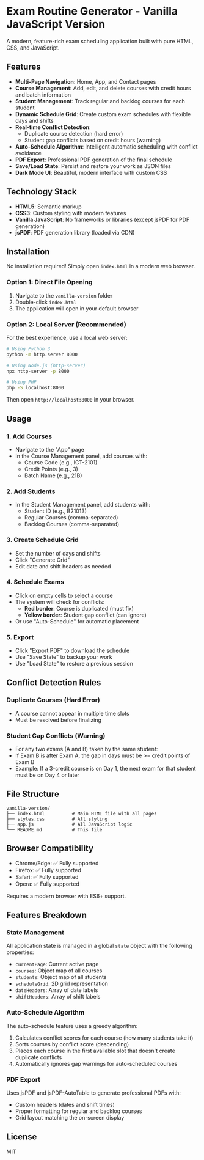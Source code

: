 # Exam Routine Generator - Vanilla JavaScript Version

A modern, feature-rich exam scheduling application built with pure HTML, CSS, and JavaScript.

## Features

- **Multi-Page Navigation**: Home, App, and Contact pages
- **Course Management**: Add, edit, and delete courses with credit hours and batch information
- **Student Management**: Track regular and backlog courses for each student
- **Dynamic Schedule Grid**: Create custom exam schedules with flexible days and shifts
- **Real-time Conflict Detection**:
  - Duplicate course detection (hard error)
  - Student gap conflicts based on credit hours (warning)
- **Auto-Schedule Algorithm**: Intelligent automatic scheduling with conflict avoidance
- **PDF Export**: Professional PDF generation of the final schedule
- **Save/Load State**: Persist and restore your work as JSON files
- **Dark Mode UI**: Beautiful, modern interface with custom CSS

## Technology Stack

- **HTML5**: Semantic markup
- **CSS3**: Custom styling with modern features
- **Vanilla JavaScript**: No frameworks or libraries (except jsPDF for PDF generation)
- **jsPDF**: PDF generation library (loaded via CDN)

## Installation

No installation required! Simply open `index.html` in a modern web browser.

### Option 1: Direct File Opening
1. Navigate to the `vanilla-version` folder
2. Double-click `index.html`
3. The application will open in your default browser

### Option 2: Local Server (Recommended)
For the best experience, use a local web server:

```bash
# Using Python 3
python -m http.server 8000

# Using Node.js (http-server)
npx http-server -p 8000

# Using PHP
php -S localhost:8000
```

Then open `http://localhost:8000` in your browser.

## Usage

### 1. Add Courses
- Navigate to the "App" page
- In the Course Management panel, add courses with:
  - Course Code (e.g., ICT-2101)
  - Credit Points (e.g., 3)
  - Batch Name (e.g., 21B)

### 2. Add Students
- In the Student Management panel, add students with:
  - Student ID (e.g., B21013)
  - Regular Courses (comma-separated)
  - Backlog Courses (comma-separated)

### 3. Create Schedule Grid
- Set the number of days and shifts
- Click "Generate Grid"
- Edit date and shift headers as needed

### 4. Schedule Exams
- Click on empty cells to select a course
- The system will check for conflicts:
  - **Red border**: Course is duplicated (must fix)
  - **Yellow border**: Student gap conflict (can ignore)
- Or use "Auto-Schedule" for automatic placement

### 5. Export
- Click "Export PDF" to download the schedule
- Use "Save State" to backup your work
- Use "Load State" to restore a previous session

## Conflict Detection Rules

### Duplicate Courses (Hard Error)
- A course cannot appear in multiple time slots
- Must be resolved before finalizing

### Student Gap Conflicts (Warning)
- For any two exams (A and B) taken by the same student:
- If Exam B is after Exam A, the gap in days must be >= credit points of Exam B
- Example: If a 3-credit course is on Day 1, the next exam for that student must be on Day 4 or later

## File Structure

```
vanilla-version/
├── index.html          # Main HTML file with all pages
├── styles.css          # All styling
├── app.js              # All JavaScript logic
└── README.md           # This file
```

## Browser Compatibility

- Chrome/Edge: ✅ Fully supported
- Firefox: ✅ Fully supported
- Safari: ✅ Fully supported
- Opera: ✅ Fully supported

Requires a modern browser with ES6+ support.

## Features Breakdown

### State Management
All application state is managed in a global `state` object with the following properties:
- `currentPage`: Current active page
- `courses`: Object map of all courses
- `students`: Object map of all students
- `scheduleGrid`: 2D grid representation
- `dateHeaders`: Array of date labels
- `shiftHeaders`: Array of shift labels

### Auto-Schedule Algorithm
The auto-schedule feature uses a greedy algorithm:
1. Calculates conflict scores for each course (how many students take it)
2. Sorts courses by conflict score (descending)
3. Places each course in the first available slot that doesn't create duplicate conflicts
4. Automatically ignores gap warnings for auto-scheduled courses

### PDF Export
Uses jsPDF and jsPDF-AutoTable to generate professional PDFs with:
- Custom headers (dates and shift times)
- Proper formatting for regular and backlog courses
- Grid layout matching the on-screen display

## License

MIT
